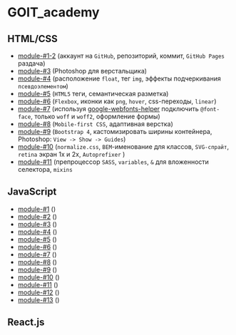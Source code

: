 # GOIT_academy 

## HTML/CSS
- [module-#1-2]() (аккаунт на `GitHub`, репозиторий, коммит, `GitHub Pages` раздача)
- [module-#3]() (Photoshop для верстальщика)
- [module-#4]() (расположение `float`, тег `img`, эффекты подчеркивания `псевдоэлементом`)
- [module-#5]() (`HTML5` теги, семантическая разметка)
- [module-#6]() (`Flexbox`, иконки как `png`, `hover`, css-переходы, `linear`)
- [module-#7]() (используя [google-webfonts-helper](https://google-webfonts-helper.herokuapp.com/fonts) подключить `@font-face`, только `woff` и `woff2`, оформление формы)
- [module-#8]() (`Mobile-first CSS`, адаптивная верстка)
- [module-#9]() (`Bootstrap 4`, каcтомизировать ширины контейнера, Photoshop: `View -> Show -> Guides`)
- [module-#10]() (`normalize.css`, `BEM`-именование для классов, `SVG-спрайт`, `retina` экран 1x и 2x, `Autoprefixer` )
- [module-#11]() (препроцессор `SASS`, `variables`, `&` для вложенности селектора, `mixins`
## JavaScript
- [module-#1]() ()
- [module-#2]() ()
- [module-#3]() ()
- [module-#4]() ()
- [module-#5]() ()
- [module-#6]() ()
- [module-#7]() ()
- [module-#8]() ()
- [module-#9]() ()
- [module-#10]() ()
- [module-#11]() ()
- [module-#12]() ()
- [module-#13]() ()
## React.js

